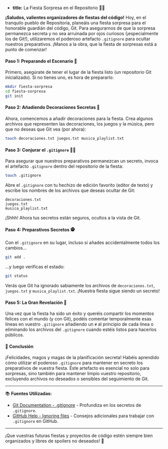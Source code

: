 * **title:** La Fiesta Sorpresa en el Repositorio 🎉📁

**¡Saludos, valientes organizadores de fiestas del código!** Hoy, en el tranquilo pueblo de Repositoria, planeáis una fiesta sorpresa para el honorable guardián del código, Git. Para asegurarnos de que la sorpresa permanezca secreta y no sea arruinada por ojos curiosos (¡especialmente los de Git!), utilizaremos el poderoso artefacto `.gitignore` para ocultar nuestros preparativos. ¡Manos a la obra, que la fiesta de sorpresas está a punto de comenzar!

#### Paso 1: Preparando el Escenario 🎈

Primero, asegúrate de tener el lugar de la fiesta listo (un repositorio Git inicializado). Si no tienes uno, es hora de prepararlo:

```bash
mkdir fiesta-sorpresa
cd fiesta-sorpresa
git init
```

#### Paso 2: Añadiendo Decoraciones Secretas 🎊

Ahora, comencemos a añadir decoraciones para la fiesta. Crea algunos archivos que representen las decoraciones, los juegos y la música, pero que no deseas que Git vea (por ahora):

```bash
touch decoraciones.txt juegos.txt musica_playlist.txt
```

#### Paso 3: Conjurar el `.gitignore` 🧙‍♂️

Para asegurar que nuestros preparativos permanezcan un secreto, invoca el artefacto `.gitignore` dentro del repositorio de la fiesta:

```bash
touch .gitignore
```

Abre el `.gitignore` con tu hechizo de edición favorito (editor de texto) y escribe los nombres de los archivos que deseas ocultar de Git:

```
decoraciones.txt
juegos.txt
musica_playlist.txt
```

¡Shhh! Ahora tus secretos están seguros, ocultos a la vista de Git.

#### Paso 4: Preparativos Secretos 🕵️

Con el `.gitignore` en su lugar, incluso si añades accidentalmente todos los cambios...

```bash
git add .
```

...y luego verificas el estado:

```bash
git status
```

Verás que Git ha ignorado sabiamente los archivos de `decoraciones.txt`, `juegos.txt` y `musica_playlist.txt`. ¡Nuestra fiesta sigue siendo un secreto!

#### Paso 5: La Gran Revelación 🎁

Una vez que la fiesta ha sido un éxito y queréis compartir los momentos felices con el mundo (y con Git), podéis comentar temporalmente esas líneas en vuestro `.gitignore` añadiendo un `#` al principio de cada línea o eliminando los archivos del `.gitignore` cuando estéis listos para hacerlos públicos.

#### 🤔 Conclusión

¡Felicidades, magos y magas de la planificación secreta! Habéis aprendido cómo utilizar el poderoso `.gitignore` para mantener en secreto los preparativos de vuestra fiesta. Este artefacto es esencial no solo para sorpresas, sino también para mantener limpio vuestro repositorio, excluyendo archivos no deseados o sensibles del seguimiento de Git.

---

📚 **Fuentes Utilizadas:**

- [Git Documentation - .gitignore](https://git-scm.com/docs/gitignore) - Profundiza en los secretos de `.gitignore`.
- [GitHub Help - Ignoring files](https://help.github.com/en/articles/ignoring-files) - Consejos adicionales para trabajar con `.gitignore` en GitHub.

---

¡Que vuestras futuras fiestas y proyectos de código estén siempre bien organizados y libres de spoilers no deseados! 🚀
